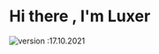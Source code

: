 # Hi there , I'm Luxer 
![version :17.10.2021](https://img.shields.io/badge/version-17.10.2021-informational) &nbsp;
